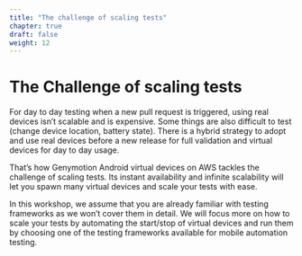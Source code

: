 ```yaml
---
title: "The challenge of scaling tests"
chapter: true
draft: false
weight: 12
---
```


# The Challenge of scaling tests

For day to day testing when a new pull request is triggered, using real devices isn’t scalable and is expensive. Some things are also difficult to test (change device location, battery state). There is a hybrid strategy to adopt and use real devices before a new release for full validation and virtual devices for day to day usage.

That’s how Genymotion Android virtual devices on AWS tackles the challenge of scaling tests. Its instant availability and infinite scalability will let you spawn many virtual devices and scale your tests with ease.

In this workshop, we assume that you are already familiar with testing frameworks as we won’t cover them in detail. We will focus more on how to scale your tests by automating the start/stop of virtual devices and run them by choosing one of the testing frameworks available for mobile automation testing.
